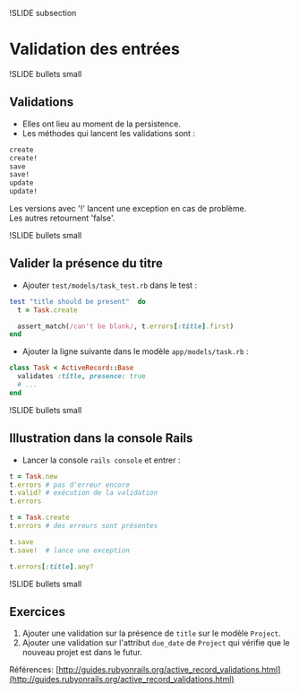 !SLIDE subsection
# Validation des entrées

!SLIDE bullets small
## Validations

- Elles ont lieu au moment de la persistence.
- Les méthodes qui lancent les validations sont :

```ruby
create
create!
save
save!
update
update!
```

Les versions avec '!' lancent une exception en cas de problème.  
Les autres retournent 'false'.

!SLIDE bullets small
## Valider la présence du titre

- Ajouter `test/models/task_test.rb` dans le test :

```ruby
test "title should be present"  do
  t = Task.create

  assert_match(/can't be blank/, t.errors[:title].first)
end
```

- Ajouter la ligne suivante dans le modèle 
`app/models/task.rb` :

```ruby
class Task < ActiveRecord::Base
  validates :title, presence: true
  # ...
end
```

!SLIDE bullets small
## Illustration dans la console Rails

- Lancer la console `rails console` et entrer :

```ruby
t = Task.new
t.errors # pas d'erreur encore
t.valid? # exécution de la validation
t.errors

t = Task.create
t.errors # des erreurs sont présentes

t.save
t.save!  # lance une exception

t.errors[:title].any?
```

!SLIDE bullets small
## Exercices

1. Ajouter une validation sur la présence de `title` sur le 
modèle `Project`.
1. Ajouter une validation sur l'attribut `due_date` de `Project` qui
vérifie que le nouveau projet est dans le futur.  

Références: [http://guides.rubyonrails.org/active_record_validations.html](http://guides.rubyonrails.org/active_record_validations.html)
